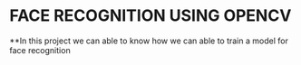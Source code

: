 # FACE RECOGNITION USING OPENCV

**In this project we can able to know how we can able to train a model for face recognition
